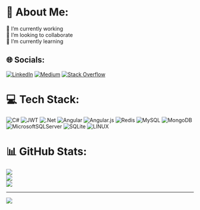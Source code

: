# 💫 About Me:
🔭 I’m currently working <br>👯 I’m looking to collaborate <br>🌱 I’m currently learning


## 🌐 Socials:
[![LinkedIn](https://img.shields.io/badge/LinkedIn-%230077B5.svg?logo=linkedin&logoColor=white)](https://linkedin.com/in/https://www.linkedin.com/in/farhad-nosrati-%D9%81%D8%B1%D9%87%D8%A7%D8%AF-%D9%86%D8%B5%D8%B1%D8%AA%DB%8C-231b84185/) [![Medium](https://img.shields.io/badge/Medium-12100E?logo=medium&logoColor=white)](https://medium.com/@https://virgool.io/@farhadnosrati) [![Stack Overflow](https://img.shields.io/badge/-Stackoverflow-FE7A16?logo=stack-overflow&logoColor=white)](https://stackoverflow.com/users/https://stackoverflow.com/users/10896487/farhad-nosrati) 

# 💻 Tech Stack:
![C#](https://img.shields.io/badge/c%23-%23239120.svg?style=for-the-badge&logo=c-sharp&logoColor=white) ![JWT](https://img.shields.io/badge/JWT-black?style=for-the-badge&logo=JSON%20web%20tokens) ![.Net](https://img.shields.io/badge/.NET-5C2D91?style=for-the-badge&logo=.net&logoColor=white) ![Angular](https://img.shields.io/badge/angular-%23DD0031.svg?style=for-the-badge&logo=angular&logoColor=white) ![Angular.js](https://img.shields.io/badge/angular.js-%23E23237.svg?style=for-the-badge&logo=angularjs&logoColor=white) ![Redis](https://img.shields.io/badge/redis-%23DD0031.svg?style=for-the-badge&logo=redis&logoColor=white) ![MySQL](https://img.shields.io/badge/mysql-%2300f.svg?style=for-the-badge&logo=mysql&logoColor=white) ![MongoDB](https://img.shields.io/badge/MongoDB-%234ea94b.svg?style=for-the-badge&logo=mongodb&logoColor=white) ![MicrosoftSQLServer](https://img.shields.io/badge/Microsoft%20SQL%20Sever-CC2927?style=for-the-badge&logo=microsoft%20sql%20server&logoColor=white) ![SQLite](https://img.shields.io/badge/sqlite-%2307405e.svg?style=for-the-badge&logo=sqlite&logoColor=white) ![LINUX](https://img.shields.io/badge/Linux-FCC624?style=for-the-badge&logo=linux&logoColor=black)
# 📊 GitHub Stats:
![](https://github-readme-stats.vercel.app/api?username=nosratifarhad&theme=dark&hide_border=false&include_all_commits=true&count_private=true)<br/>
![](https://github-readme-streak-stats.herokuapp.com/?user=nosratifarhad&theme=dark&hide_border=false)<br/>
![](https://github-readme-stats.vercel.app/api/top-langs/?username=nosratifarhad&theme=dark&hide_border=false&include_all_commits=true&count_private=true&layout=compact)

---
[![](https://visitcount.itsvg.in/api?id=nosratifarhad&icon=0&color=0)](https://visitcount.itsvg.in)

<!-- Proudly created with GPRM ( https://gprm.itsvg.in ) -->
